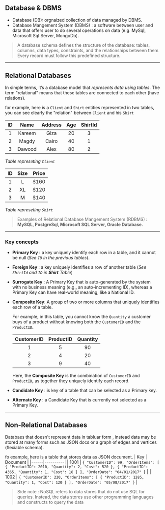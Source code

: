 ## Database & DBMS
- Database (DB): orgnaized collection of data managed by DBMS.
- Database Mangement System (DBMS) : a software between user and data that offers user to do several operations on data (e.g. MySql, Microsoft Sql Server, MongoDb).
> A database schema defines the structure of the database: tables, columns, data types, constraints, and the relationships between them. Every record must follow this predefined structure.
---
## Relational Databases
In simple terms, it’s a database model that *represents data using tables*. The term "relational" means that these tables are connected to each other (have relations).

for example, here is a ```Client``` and ```Shirt``` entities represented in two tables, you can see clearly the "relation" between ```Client``` and his ```Shirt```

|  ID |  Name  | Address | Age | ShirtId |
| :-: | :----: | :-----: | :-: | :------: |
|  1  | Kareem |   Giza  |  20 |     3    |
|  2  |  Magdy |  Cairo  |  40 |     1    |
|  3  | Dawood |   Alex  |  80 |     2    |

*Table represeting ```Client```*

|  ID | Size | Price |
| :-: | :--: | ----: |
|  1  |   L  | \$160 |
|  2  |  XL  | \$120 |
|  3  |   M  | \$140 |

*Table represeting ```Shirt```*

> Examples of Relational Database Mangement System (RDBMS) : **MySQL, PostgreSql, Microsoft SQL Server, Oracle Database.**
---
### Key concepts 
- **Primary Key** : a key uniquely identify each row in a table, and it cannot be null (*See ```ID``` in the previous tables*).

- **Foreign Key** : a key uniquely identifies a row of another table (*See ```ShirtId``` and ```ID``` in **Shirt** Table*)

- **Surrogate Key** : A Primary Key that is auto-generated by the system with no business meaning (e.g., an auto-incrementing ID), whereas a Primary Key can have real-world meaning, like a National ID.

- **Composite Key**: A group of two or more columns that uniquely identifies each row of a table.

  For example, in this table, you cannot know the `Quantity` a customer buys of a product without knowing both the `CustomerID` and the `ProductID`.

  | **CustomerID** | **ProductID** | **Quantity** |
  |:--------------:|:-------------:|:------------:|
  |       1       |       5       |      90      |
  |       2       |       4       |      20      |
  |       3       |       9       |      40      |

  Here, the **Composite Key** is the combination of `CustomerID` and `ProductID`, as together they uniquely identify each record.


- **Candidate Key** : is key of a table that can be selected as a Primary key.
- **Alternate Key** : a Candidate Key that is currently not selected as a Primary Key.

---
## Non-Relational Databases
Databaes that doesn't represent data in tabluar form , instead data may be stored at many forms such as JSON docs or a graph of edges and vertices (flexiable schema).

fo example, here is a table that stores data as JSON document.
| Key  | Document |
|------|----------|
| 1001 | ```{ "CustomerID": 99, "OrderItems": [ { "ProductID": 2010, "Quantity": 2, "Cost": 520 }, { "ProductID": 4365, "Quantity": 1, "Cost": 18 } ], "OrderDate": "04/01/2017" }``` |
| 1002 | ```{ "CustomerID": 220, "OrderItems": [ { "ProductID": 1285, "Quantity": 1, "Cost": 120 } ], "OrderDate": "05/08/2017" }``` |

> Side note :  NoSQL refers to data stores that do not use SQL for queries. Instead, the data stores use other programming languages and constructs to query the data



